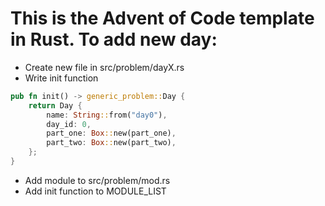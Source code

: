 # This is the Advent of Code template in Rust. To add new day:

- Create new file in src/problem/dayX.rs
- Write init function

```rust
pub fn init() -> generic_problem::Day {
    return Day {
        name: String::from("day0"),
        day_id: 0,
        part_one: Box::new(part_one),
        part_two: Box::new(part_two),
    };
}
```

- Add module to src/problem/mod.rs
- Add init function to MODULE_LIST

